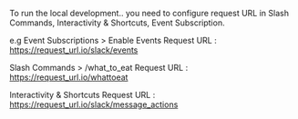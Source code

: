 To run the local development.. you need to configure request URL in Slash Commands, Interactivity & Shortcuts, Event Subscription.


e.g 
Event Subscriptions > Enable Events
Request URL : https://request_url.io/slack/events

Slash Commands > /what_to_eat
Request URL : https://request_url.io/whattoeat

Interactivity & Shortcuts
Request URL : https://request_url.io/slack/message_actions

